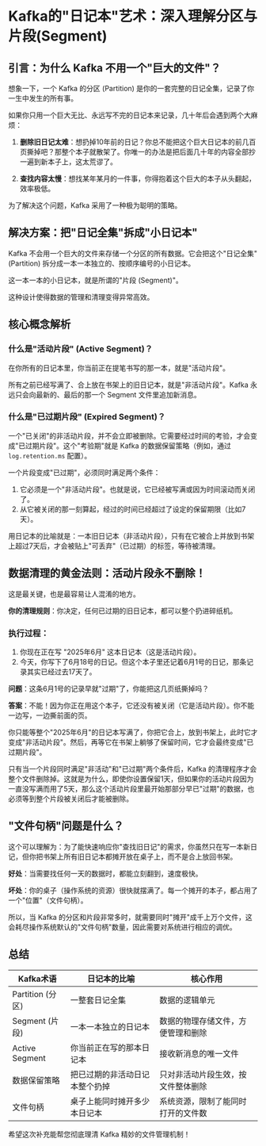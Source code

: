 # Kafka的"日记本"艺术：深入理解分区与片段(Segment)

## 引言：为什么 Kafka 不用一个"巨大的文件"？

想象一下，一个 Kafka 的分区 (Partition) 是你的一套完整的日记全集，记录了你一生中发生的所有事。

如果你只用一个巨大无比、永远写不完的日记本来记录，几十年后会遇到两个大麻烦：

1. **删除旧日记太难**：想扔掉10年前的日记？你总不能把这个巨大日记本的前几百页撕掉吧？那整个本子就散架了。你唯一的办法是把后面几十年的内容全部抄一遍到新本子上，这太荒谬了。

2. **查找内容太慢**：想找某年某月的一件事，你得抱着这个巨大的本子从头翻起，效率极低。

为了解决这个问题，Kafka 采用了一种极为聪明的策略。

## 解决方案：把"日记全集"拆成"小日记本"

Kafka 不会用一个巨大的文件来存储一个分区的所有数据。它会把这个"日记全集"(Partition) 拆分成一本一本独立的、按顺序编号的小日记本。

这一本一本的小日记本，就是所谓的"片段 (Segment)"。

这种设计使得数据的管理和清理变得异常高效。

## 核心概念解析

### 什么是"活动片段" (Active Segment)？

在你所有的日记本里，你当前正在提笔书写的那一本，就是"活动片段"。

所有之前已经写满了、合上放在书架上的旧日记本，就是"非活动片段"。Kafka 永远只会向最新的、最后的那一个 Segment 文件里追加新消息。

### 什么是"已过期片段" (Expired Segment)？

一个"已关闭"的非活动片段，并不会立即被删除。它需要经过时间的考验，才会变成"已过期片段"。这个"考验期"就是 Kafka 的数据保留策略（例如，通过 `log.retention.ms` 配置）。

一个片段变成"已过期"，必须同时满足两个条件：

1. 它必须是一个"非活动片段"。也就是说，它已经被写满或因为时间滚动而关闭了。
2. 从它被关闭的那一刻算起，经过的时间已经超过了设定的保留期限（比如7天）。

用日记本的比喻就是：一本旧日记本（非活动片段），只有在它被合上并放到书架上超过7天后，才会被贴上"可丢弃"（已过期）的标签，等待被清理。

## 数据清理的黄金法则：活动片段永不删除！

这是最关键，也是最容易让人混淆的地方。

**你的清理规则**：你决定，任何已过期的旧日记本，都可以整个扔进碎纸机。

### 执行过程：

1. 你现在正在写 "2025年6月" 这本日记本（这是活动片段）。
2. 今天，你写下了6月18号的日记。但这个本子里还记着6月1号的日记，那条记录其实已经过去17天了。

**问题**：这条6月1号的记录早就"过期"了，你能把这几页纸撕掉吗？

**答案**：不能！因为你正在用这个本子，它还没有被关闭（它是活动片段）。你不能一边写，一边撕前面的页。

你只能等整个"2025年6月"的日记本写满了，你把它合上，放到书架上，此时它才变成"非活动片段"。然后，再等它在书架上躺够了保留时间，它才会最终变成"已过期片段"。

只有当一个片段同时满足"非活动"和"已过期"两个条件后，Kafka 的清理程序才会整个文件删除掉。这就是为什么，即使你设置保留1天，但如果你的活动片段因为一直没写满而用了5天，那么这个活动片段里最开始那部分早已"过期"的数据，也必须等到整个片段被关闭后才能被删除。

## "文件句柄"问题是什么？

这个可以理解为：为了能快速响应你"查找旧日记"的需求，你虽然只在写一本新日记，但你把书架上所有旧日记本都摊开放在桌子上，而不是合上放回书架。

**好处**：当需要找任何一天的数据时，都能立刻翻到，速度极快。

**坏处**：你的桌子（操作系统的资源）很快就摆满了。每一个摊开的本子，都占用了一个"位置"（文件句柄）。

所以，当 Kafka 的分区和片段非常多时，就需要同时"摊开"成千上万个文件，这会耗尽操作系统默认的"文件句柄"数量，因此需要对系统进行相应的调优。

## 总结

| Kafka术语 | 日记本的比喻 | 核心作用 |
|-----------|--------------|----------|
| Partition (分区) | 一整套日记全集 | 数据的逻辑单元 |
| Segment (片段) | 一本一本独立的日记本 | 数据的物理存储文件，方便管理和删除 |
| Active Segment | 你当前正在写的那本日记本 | 接收新消息的唯一文件 |
| 数据保留策略 | 把已过期的非活动日记本整个扔掉 | 只对非活动片段生效，按文件整体删除 |
| 文件句柄 | 桌子上能同时摊开多少本日记本 | 系统资源，限制了能同时打开的文件数 |

希望这次补充能帮您彻底理清 Kafka 精妙的文件管理机制！ 